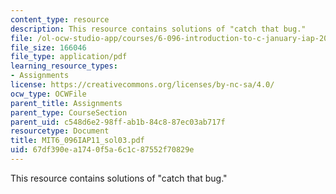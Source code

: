```yaml
---
content_type: resource
description: This resource contains solutions of "catch that bug."
file: /ol-ocw-studio-app/courses/6-096-introduction-to-c-january-iap-2011/67df390ea1740f5a6c1c87552f70829e_MIT6_096IAP11_sol03.pdf
file_size: 166046
file_type: application/pdf
learning_resource_types:
- Assignments
license: https://creativecommons.org/licenses/by-nc-sa/4.0/
ocw_type: OCWFile
parent_title: Assignments
parent_type: CourseSection
parent_uid: c548d6e2-98ff-ab1b-84c8-87ec03ab717f
resourcetype: Document
title: MIT6_096IAP11_sol03.pdf
uid: 67df390e-a174-0f5a-6c1c-87552f70829e
---
```

This resource contains solutions of "catch that bug."